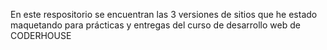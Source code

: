 En este respositorio se encuentran las 3 versiones de sitios que he estado maquetando para prácticas y entregas del curso de desarrollo web de CODERHOUSE
